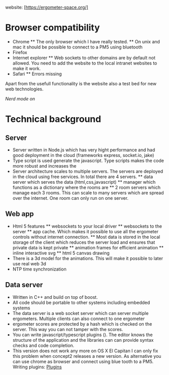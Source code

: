 
website: 
 [https://ergometer-space.org/]

# Browser compatibility

* Chrome
** The only browser which I have really tested.
** On unix and mac it should be possible to connect to a PM5 using bluetooth
* Firefox
* Internet explorer
** Web sockets to other domains are by default not allowed. You need to add the website to the local intranet websites to make it work.
* Safari
** Errors missing

Apart from the usefull functionality is the website also a test bed for new web technologies.

_Nerd mode on_

# Technical background

## Server

* Server written in Node.js which has very hight performance and had good deployment in the cloud
 (frameworks express, socket.io, jake)
* Type script is used generate the javascript. Type scripts makes the code more robust and increases the 
* Server architecture scales to multiple servers. The servers are deployed in the cloud using free services.
In total there are 4 servers.
** data server which serves the data (html,css,javascript)
** manager which functions as a dictionary where the rooms are
** 2 room servers which manage each 3 rooms. This can scale to many servers which are spread over the internet. One room can only run on one server.
## Web app
* Html 5 features
** websockets to your local driver
** websockets to the server
** app cache. Which makes it possible to use all the ergometer controls without internet connection.
** Most data is stored in the local storage of the client which reduces the server load and ensures that private data is kept private
** animation frames for efficient animation
** inline interactive svg
** html 5 canvas drawing
* There is a 3d model for the animations. This will make it possible to later use real web 3d
* NTP time synchronization
## Data server
* Written in C++ and build on top of boost. 
* All code should be portable to other systems including embedded systems
* The data server is a web socket server which can server multiple ergometers. Multiple clients can also connect to one ergometer 
* ergometer scores are protected by a hash which is checked on the server. This way you can not tamper with the scores.
* You can write javascript/typescript plugins (). The editor knows the structure of the application and the libraries can can provide syntax checks and code completion.
* This version does not work any more on OS X El Capitan
  I can only fix this problem when concept2 releases a new version. 
  As alternative you can use chrome as browser and connect using blue tooth to a PM5.
Writing plugins:
[Plugins](Plugins.md)

